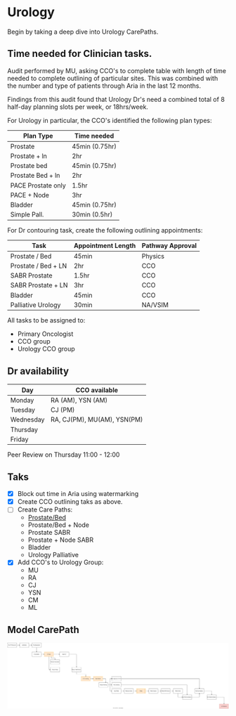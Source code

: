 # Urology

Begin by taking a deep dive into Urology CarePaths. 

## Time needed for Clinician tasks. 

Audit performed by MU, asking CCO's to complete table with length of time needed to complete outlining of particular sites. This was combined with the number and type of patients through Aria in the last 12 months. 

Findings from this audit found that Urology Dr's need a combined total of 8 half-day planning slots per week, or 18hrs/week. 

For Urology in particular, the CCO's identified the following plan types:

| Plan Type			| Time needed	|
| ----------------- | ------------- |
| Prostate			| 45min (0.75hr)|
| Prostate + ln		| 2hr			|
| Prostate bed		| 45min (0.75hr)|
| Prostate Bed + ln	| 2hr			|
| PACE Prostate only| 1.5hr			|
| PACE + Node		| 3hr			|
| Bladder 			| 45min (0.75hr)|
| Simple Pall.		| 30min (0.5hr)	|

For Dr contouring task, create the following outlining appointments:

| Task					| Appointment Length 	| Pathway Approval 	|
|---------------------- | --------------------- | -----------------	|
| Prostate /  Bed 		| 45min 				| Physics			|
| Prostate / Bed + LN	| 2hr 					| CCO				|
| SABR Prostate 		| 1.5hr					| CCO				|
| SABR Prostate + LN	| 3hr					| CCO				|
| Bladder				| 45min					| CCO				|
| Palliative Urology	| 30min					| NA/VSIM			|

All tasks to be assigned to:
* Primary Oncologist
* CCO group
* Urology CCO group

## Dr availability

 | Day 			| CCO available					|
 | ------------	| ------------------------------|
 | Monday		| RA (AM), YSN (AM)				|
 | Tuesday		| CJ (PM)						|
 | Wednesday	| RA, CJ(PM), MU(AM), YSN(PM)	|
 | Thursday 	|								|
 | Friday		|								|
 
 Peer Review on Thursday 11:00 - 12:00
 
 ## Taks
 
 * [x] Block out time in Aria using watermarking
 * [x] Create CCO outlining taks as above.
 * [ ] Create Care Paths:
	- [Prostate/Bed](./UrologyCarePaths.md)
	- Prostate/Bed + Node
	- Prostate SABR
	- Prostate + Node SABR
	- Bladder 
	- Urology Palliative
* [x] Add CCO's to Urology Group:
	- MU
	- RA
	- CJ 
	- YSN
	- CM
	- ML

## Model CarePath

![Model CarePath](./Assets/UrologyCarePath.svg)
	
